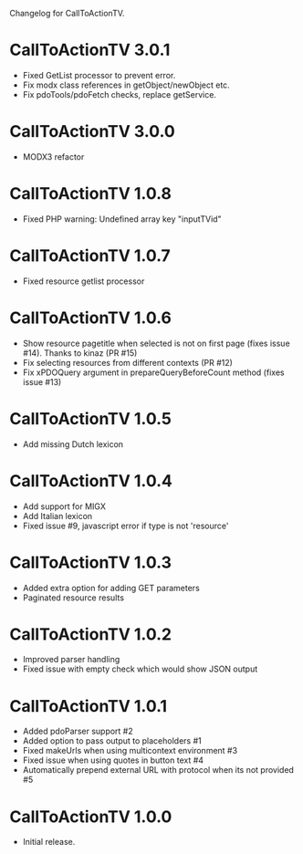 Changelog for CallToActionTV.

CallToActionTV 3.0.1
==============
- Fixed GetList processor to prevent error.
- Fix modx class references in getObject/newObject etc.
- Fix pdoTools/pdoFetch checks, replace getService.

CallToActionTV 3.0.0
==============
- MODX3 refactor

CallToActionTV 1.0.8
==============
- Fixed PHP warning: Undefined array key "inputTVid"

CallToActionTV 1.0.7
==============
- Fixed resource getlist processor

CallToActionTV 1.0.6
==============
- Show resource pagetitle when selected is not on first page (fixes issue #14). Thanks to kinaz (PR #15)
- Fix selecting resources from different contexts (PR #12)
- Fix xPDOQuery argument in prepareQueryBeforeCount method (fixes issue #13)

CallToActionTV 1.0.5
==============
- Add missing Dutch lexicon

CallToActionTV 1.0.4
==============
- Add support for MIGX
- Add Italian lexicon
- Fixed issue #9, javascript error if type is not 'resource'

CallToActionTV 1.0.3
==============
- Added extra option for adding GET parameters
- Paginated resource results

CallToActionTV 1.0.2
==============
- Improved parser handling
- Fixed issue with empty check which would show JSON output

CallToActionTV 1.0.1
==============
- Added pdoParser support #2
- Added option to pass output to placeholders #1
- Fixed makeUrls when using multicontext environment #3
- Fixed issue when using quotes in button text #4
- Automatically prepend external URL with protocol when its not provided #5

CallToActionTV 1.0.0
==============
- Initial release.